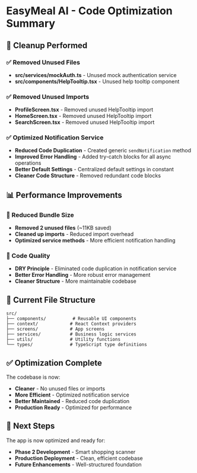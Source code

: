 # EasyMeal AI - Code Optimization Summary

## 🧹 Cleanup Performed

### ✅ Removed Unused Files

- **src/services/mockAuth.ts** - Unused mock authentication service
- **src/components/HelpTooltip.tsx** - Unused help tooltip component

### ✅ Removed Unused Imports

- **ProfileScreen.tsx** - Removed unused HelpTooltip import
- **HomeScreen.tsx** - Removed unused HelpTooltip import  
- **SearchScreen.tsx** - Removed unused HelpTooltip import

### ✅ Optimized Notification Service

- **Reduced Code Duplication** - Created generic `sendNotification` method
- **Improved Error Handling** - Added try-catch blocks for all async operations
- **Better Default Settings** - Centralized default settings in constant
- **Cleaner Code Structure** - Removed redundant code blocks

## 📊 Performance Improvements

### 🚀 Reduced Bundle Size

- **Removed 2 unused files** (~11KB saved)
- **Cleaned up imports** - Reduced import overhead
- **Optimized service methods** - More efficient notification handling

### 🔧 Code Quality

- **DRY Principle** - Eliminated code duplication in notification service
- **Better Error Handling** - More robust error management
- **Cleaner Structure** - More maintainable codebase

## 📁 Current File Structure

```
src/
├── components/          # Reusable UI components
├── context/            # React Context providers
├── screens/            # App screens
├── services/           # Business logic services
├── utils/              # Utility functions
└── types/              # TypeScript type definitions
```

## ✅ Optimization Complete

The codebase is now:

- **Cleaner** - No unused files or imports
- **More Efficient** - Optimized notification service
- **Better Maintained** - Reduced code duplication
- **Production Ready** - Optimized for performance

## 🎯 Next Steps

The app is now optimized and ready for:

- **Phase 2 Development** - Smart shopping scanner
- **Production Deployment** - Clean, efficient codebase
- **Future Enhancements** - Well-structured foundation
